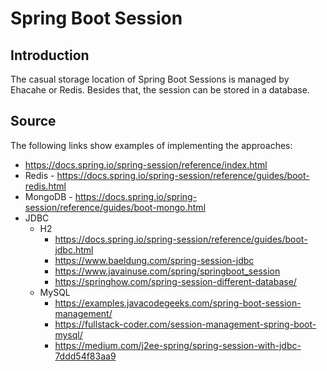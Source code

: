 # Spring Boot Session
## Introduction
The casual storage location of Spring Boot Sessions is managed by Ehacahe or Redis.
Besides that, the session can be stored in a database.
## Source
The following links show examples of implementing the approaches:
- https://docs.spring.io/spring-session/reference/index.html
- Redis - https://docs.spring.io/spring-session/reference/guides/boot-redis.html
- MongoDB - https://docs.spring.io/spring-session/reference/guides/boot-mongo.html
- JDBC
  - H2
    - https://docs.spring.io/spring-session/reference/guides/boot-jdbc.html
    - https://www.baeldung.com/spring-session-jdbc
    - https://www.javainuse.com/spring/springboot_session
    - https://springhow.com/spring-session-different-database/
  - MySQL
    - https://examples.javacodegeeks.com/spring-boot-session-management/
    - https://fullstack-coder.com/session-management-spring-boot-mysql/
    - https://medium.com/j2ee-spring/spring-session-with-jdbc-7ddd54f83aa9
